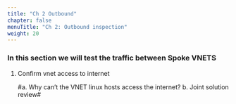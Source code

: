 ```yaml
---
title: "Ch 2 Outbound"
chapter: false
menuTitle: "Ch 2: Outbound inspection"
weight: 20
---
```


### In this section we will test the traffic between Spoke VNETS

1. Confirm vnet access to internet

	#a. Why can’t the VNET linux hosts access the internet?
	b. Joint solution review#

